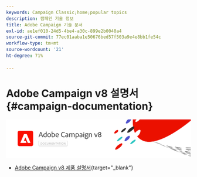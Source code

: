 ```yaml
---
keywords: Campaign Classic;home;popular topics
description: 캠페인 기술 정보
title: Adobe Campaign 기술 문서
exl-id: ae1ef010-24d5-4be4-a30c-899e2b0040a4
source-git-commit: 77ec01aaba1e50676bed57f503a9e4e8bb1fe54c
workflow-type: tm+mt
source-wordcount: '21'
ht-degree: 71%

---
```


# Adobe Campaign v8 설명서 {#campaign-documentation}

![](assets/banner-documentationv8.png)

* [Adobe Campaign v8 제품 설명서](https://helpx.adobe.com/kr/legal/product-descriptions/adobe-campaign-managed-cloud-services.html){target="_blank"}
